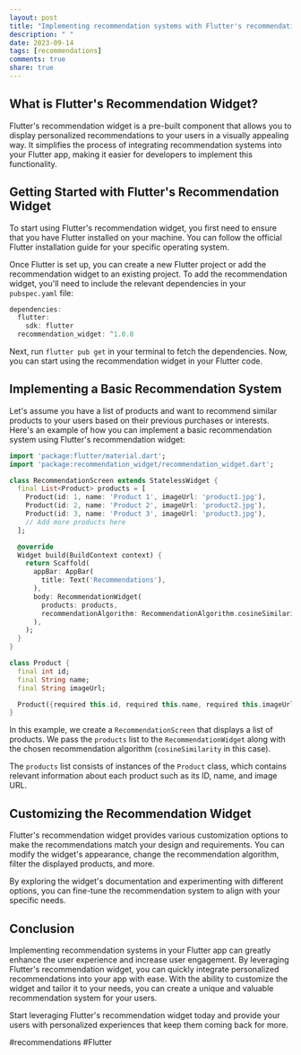 ```yaml
---
layout: post
title: "Implementing recommendation systems with Flutter's recommendation widget"
description: " "
date: 2023-09-14
tags: [recommendations]
comments: true
share: true
---
```


## What is Flutter's Recommendation Widget?

Flutter's recommendation widget is a pre-built component that allows you to display personalized recommendations to your users in a visually appealing way. It simplifies the process of integrating recommendation systems into your Flutter app, making it easier for developers to implement this functionality.

## Getting Started with Flutter's Recommendation Widget

To start using Flutter's recommendation widget, you first need to ensure that you have Flutter installed on your machine. You can follow the official Flutter installation guide for your specific operating system.

Once Flutter is set up, you can create a new Flutter project or add the recommendation widget to an existing project. To add the recommendation widget, you'll need to include the relevant dependencies in your `pubspec.yaml` file:

```dart
dependencies:
  flutter:
    sdk: flutter
  recommendation_widget: ^1.0.0
```

Next, run `flutter pub get` in your terminal to fetch the dependencies. Now, you can start using the recommendation widget in your Flutter code.

## Implementing a Basic Recommendation System

Let's assume you have a list of products and want to recommend similar products to your users based on their previous purchases or interests. Here's an example of how you can implement a basic recommendation system using Flutter's recommendation widget:

```dart
import 'package:flutter/material.dart';
import 'package:recommendation_widget/recommendation_widget.dart';

class RecommendationScreen extends StatelessWidget {
  final List<Product> products = [
    Product(id: 1, name: 'Product 1', imageUrl: 'product1.jpg'),
    Product(id: 2, name: 'Product 2', imageUrl: 'product2.jpg'),
    Product(id: 3, name: 'Product 3', imageUrl: 'product3.jpg'),
    // Add more products here
  ];

  @override
  Widget build(BuildContext context) {
    return Scaffold(
      appBar: AppBar(
        title: Text('Recommendations'),
      ),
      body: RecommendationWidget(
        products: products,
        recommendationAlgorithm: RecommendationAlgorithm.cosineSimilarity,
      ),
    );
  }
}

class Product {
  final int id;
  final String name;
  final String imageUrl;

  Product({required this.id, required this.name, required this.imageUrl});
}
```

In this example, we create a `RecommendationScreen` that displays a list of products. We pass the `products` list to the `RecommendationWidget` along with the chosen recommendation algorithm (`cosineSimilarity` in this case).

The `products` list consists of instances of the `Product` class, which contains relevant information about each product such as its ID, name, and image URL.

## Customizing the Recommendation Widget

Flutter's recommendation widget provides various customization options to make the recommendations match your design and requirements. You can modify the widget's appearance, change the recommendation algorithm, filter the displayed products, and more.

By exploring the widget's documentation and experimenting with different options, you can fine-tune the recommendation system to align with your specific needs.

## Conclusion

Implementing recommendation systems in your Flutter app can greatly enhance the user experience and increase user engagement. By leveraging Flutter's recommendation widget, you can quickly integrate personalized recommendations into your app with ease. With the ability to customize the widget and tailor it to your needs, you can create a unique and valuable recommendation system for your users.

Start leveraging Flutter's recommendation widget today and provide your users with personalized experiences that keep them coming back for more.

#recommendations #Flutter